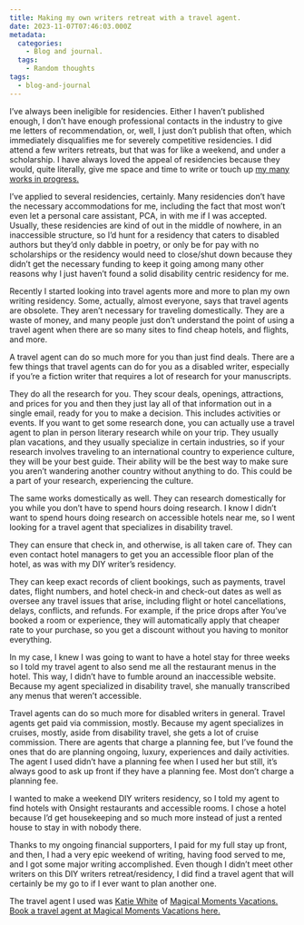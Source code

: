 ```yaml
---
title: Making my own writers retreat with a travel agent.
date: 2023-11-07T07:46:03.000Z
metadata:
  categories:
    - Blog and journal.
  tags:
    - Random thoughts
tags:
  - blog-and-journal
---
```


I’ve always been ineligible for residencies. Either I haven’t published enough, I don’t have enough professional contacts in the industry to give me letters of recommendation, or, well, I just don’t publish that often, which immediately disqualifies me for severely competitive residencies. I did attend a few writers retreats, but that was for like a weekend, and under a scholarship. I have always loved the appeal of residencies because they would, quite literally, give me space and time to write or touch up [my many works in progress.](https://robertkingett.com/writings/)

I’ve applied to several residencies, certainly. Many residencies don’t have the necessary accommodations for me, including the fact that most won’t even let a personal care assistant, PCA, in with me if I was accepted. Usually, these residencies are kind of out in the middle of nowhere, in an inaccessible structure, so I’d hunt for a residency that caters to disabled authors but they’d only dabble in poetry, or only be for pay with no scholarships or the residency would need to close/shut down because they didn’t get the necessary funding to keep it going among many other reasons why I just haven’t found a solid disability centric residency for me.

Recently I started looking into travel agents more and more to plan my own writing residency. Some, actually, almost everyone, says that travel agents are obsolete. They aren’t necessary for traveling domestically. They are a waste of money, and many people just don’t understand the point of using a travel agent when there are so many sites to find cheap hotels, and flights, and more.

A travel agent can do so much more for you than just find deals. There are a few things that travel agents can do for you as a disabled writer, especially if you’re a fiction writer that requires a lot of research for your manuscripts.

They do all the research for you. They scour deals, openings, attractions, and prices for you and then they just lay all of that information out in a single email, ready for you to make a decision. This includes activities or events. If you want to get some research done, you can actually use a travel agent to plan in person literary research while on your trip. They usually plan vacations, and they usually specialize in certain industries, so if your research involves traveling to an international country to experience culture, they will be your best guide. Their ability will be the best way to make sure you aren’t wandering another country without anything to do. This could be a part of your research, experiencing the culture.

The same works domestically as well. They can research domestically for you while you don’t have to spend hours doing research. I know I didn’t want to spend hours doing research on accessible hotels near me, so I went looking for a travel agent that specializes in disability travel.

They can ensure that check in, and otherwise, is all taken care of. They can even contact hotel managers to get you an accessible floor plan of the hotel, as was with my DIY writer’s residency.

They can keep exact records of client bookings, such as payments, travel dates, flight numbers, and hotel check-in and check-out dates as well as oversee any travel issues that arise, including flight or hotel cancellations, delays, conflicts, and refunds. For example, if the price drops after You’ve booked a room or experience, they will automatically apply that cheaper rate to your purchase, so you get a discount without you having to monitor everything.

In my case, I knew I was going to want to have a hotel stay for three weeks so I told my travel agent to also send me all the restaurant menus in the hotel. This way, I didn’t have to fumble around an inaccessible website. Because my agent specialized in disability travel, she manually transcribed any menus that weren’t accessible.

Travel agents can do so much more for disabled writers in general. Travel agents get paid via commission, mostly. Because my agent specializes in cruises, mostly, aside from disability travel, she gets a lot of cruise commission. There are agents that charge a planning fee, but I’ve found the ones that do are planning ongoing, luxury, experiences and daily activities. The agent I used didn’t have a planning fee when I used her but still, it’s always good to ask up front if they have a planning fee. Most don’t charge a planning fee.

I wanted to make a weekend DIY writers residency, so I told my agent to find hotels with Onsight restaurants and accessible rooms. I chose a hotel because I’d get housekeeping and so much more instead of just a rented house to stay in with nobody there.

Thanks to my ongoing financial supporters, I paid for my full stay up front, and then, I had a very epic weekend of writing, having food served to me, and I got some major writing accomplished. Even though I didn’t meet other writers on this DIY writers retreat/residency, I did find a travel agent that will certainly be my go to if I ever want to plan another one.

The travel agent I used was [Katie White](https://www.facebook.com/katiewhite.mmvagent) of [Magical Moments Vacations.](https://www.magicalmomentsvacations.com/about) [Book a travel agent at Magical Moments Vacations here.](https://www.magicalmomentsvacations.com/quote)
